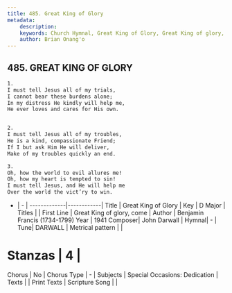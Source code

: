 ```yaml
---
title: 485. Great King of Glory
metadata:
    description: 
    keywords: Church Hymnal, Great King of Glory, Great King of glory, come, 
    author: Brian Onang'o
---
```



## 485. GREAT KING OF GLORY

```txt
1.
I must tell Jesus all of my trials,
I cannot bear these burdens alone;
In my distress He kindly will help me,
He ever loves and cares for His own.


2.
I must tell Jesus all of my troubles,
He is a kind, compassionate Friend;
If I but ask Him He will deliver,
Make of my troubles quickly an end.

3.
Oh, how the world to evil allures me!
Oh, how my heart is tempted to sin!
I must tell Jesus, and He will help me
Over the world the vict’ry to win.
```

- |   -  |
-------------|------------|
Title | Great King of Glory |
Key | D Major |
Titles |  |
First Line | Great King of glory, come |
Author | Benjamin Francis (1734-1799)
Year | 1941
Composer| John Darwall |
Hymnal|  - |
Tune| DARWALL |
Metrical pattern | |
# Stanzas | 4 |
Chorus | No |
Chorus Type | - |
Subjects | Special Occasions: Dedication |
Texts |  |
Print Texts | 
Scripture Song |  |
  
